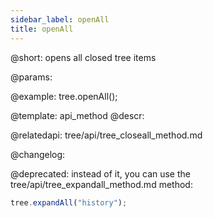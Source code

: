 ```yaml
---
sidebar_label: openAll
title: openAll
---          
```


@short: opens all closed tree items


@params:




@example:
tree.openAll();


@template: api_method
@descr:



@relatedapi:
tree/api/tree_closeall_method.md


@changelog:

@deprecated: instead of it, you can use the tree/api/tree_expandall_method.md method:
~~~js
tree.expandAll("history");
~~~
